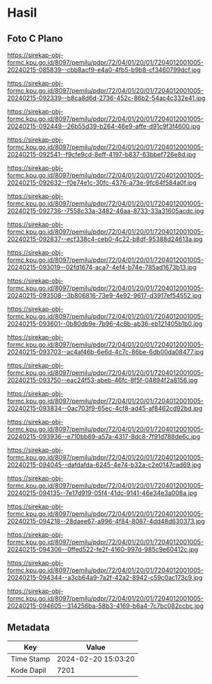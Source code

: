 # Hasil

## Foto C Plano

https://sirekap-obj-formc.kpu.go.id/8097/pemilu/pdpr/72/04/01/20/01/7204012001005-20240215-085839--cbb8acf9-e4a0-4fb5-b9b8-cf3460799dcf.jpg

https://sirekap-obj-formc.kpu.go.id/8097/pemilu/pdpr/72/04/01/20/01/7204012001005-20240215-092339--b8ca8d6d-2736-452c-86b2-54ac4c332e41.jpg

https://sirekap-obj-formc.kpu.go.id/8097/pemilu/pdpr/72/04/01/20/01/7204012001005-20240215-092449--26b55d39-b264-46e9-affe-d91c9f3f4600.jpg

https://sirekap-obj-formc.kpu.go.id/8097/pemilu/pdpr/72/04/01/20/01/7204012001005-20240215-092541--f9cfe9cd-8eff-4197-b837-63bbef726e8d.jpg

https://sirekap-obj-formc.kpu.go.id/8097/pemilu/pdpr/72/04/01/20/01/7204012001005-20240215-092632--f0e74e1c-30fc-4376-a73e-9fc64f584a0f.jpg

https://sirekap-obj-formc.kpu.go.id/8097/pemilu/pdpr/72/04/01/20/01/7204012001005-20240215-092736--7558c33a-3482-46aa-8733-33a31605acdc.jpg

https://sirekap-obj-formc.kpu.go.id/8097/pemilu/pdpr/72/04/01/20/01/7204012001005-20240215-092837--ecf338c4-ceb0-4c22-b8df-95388d24613a.jpg

https://sirekap-obj-formc.kpu.go.id/8097/pemilu/pdpr/72/04/01/20/01/7204012001005-20240215-093019--02fd1674-aca7-4ef4-b74e-785ad1673b13.jpg

https://sirekap-obj-formc.kpu.go.id/8097/pemilu/pdpr/72/04/01/20/01/7204012001005-20240215-093508--3b806816-73e9-4e92-9617-d3917ef54552.jpg

https://sirekap-obj-formc.kpu.go.id/8097/pemilu/pdpr/72/04/01/20/01/7204012001005-20240215-093601--0b80db9e-7b96-4c6b-ab36-eb121405b1b0.jpg

https://sirekap-obj-formc.kpu.go.id/8097/pemilu/pdpr/72/04/01/20/01/7204012001005-20240215-093703--ac4af46b-6e6d-4c7c-86be-6db00da08477.jpg

https://sirekap-obj-formc.kpu.go.id/8097/pemilu/pdpr/72/04/01/20/01/7204012001005-20240215-093750--eac24f53-abeb-46fc-8f5f-04894f2a8156.jpg

https://sirekap-obj-formc.kpu.go.id/8097/pemilu/pdpr/72/04/01/20/01/7204012001005-20240215-093834--0ac703f9-65ec-4cf8-ad45-af8462cd92bd.jpg

https://sirekap-obj-formc.kpu.go.id/8097/pemilu/pdpr/72/04/01/20/01/7204012001005-20240215-093936--e710bb89-a57a-4317-8dc8-7f91d788de6c.jpg

https://sirekap-obj-formc.kpu.go.id/8097/pemilu/pdpr/72/04/01/20/01/7204012001005-20240215-094045--dafdafda-6245-4e74-b32a-c2e0147cad69.jpg

https://sirekap-obj-formc.kpu.go.id/8097/pemilu/pdpr/72/04/01/20/01/7204012001005-20240215-094135--7e17d919-05f4-41dc-9141-46e34e3a008a.jpg

https://sirekap-obj-formc.kpu.go.id/8097/pemilu/pdpr/72/04/01/20/01/7204012001005-20240215-094218--28daee67-a996-4f84-8087-4dd48d630373.jpg

https://sirekap-obj-formc.kpu.go.id/8097/pemilu/pdpr/72/04/01/20/01/7204012001005-20240215-094306--0ffed522-fe2f-4160-997d-985c9e60412c.jpg

https://sirekap-obj-formc.kpu.go.id/8097/pemilu/pdpr/72/04/01/20/01/7204012001005-20240215-094344--a3cb64a9-7a2f-42a2-8942-c59c0ac173c9.jpg

https://sirekap-obj-formc.kpu.go.id/8097/pemilu/pdpr/72/04/01/20/01/7204012001005-20240215-094605--314256ba-58b3-4169-b6a4-7c7bc082ccbc.jpg


## Metadata

| Key        | Value               |
| ---------- | ------------------- |
| Time Stamp | 2024-02-20 15:03:20 |
| Kode Dapil | 7201                |



